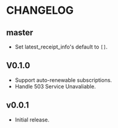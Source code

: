 # CHANGELOG

## master

* Set latest_receipt_info's default to `[]`.

## V0.1.0

* Support auto-renewable subscriptions.
* Handle 503 Service Unavaliable.

## v0.0.1

* Initial release.
